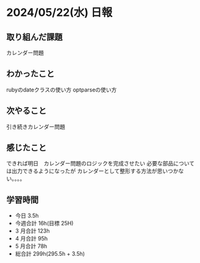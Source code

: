 # 2024/05/22(水) 日報

## 取り組んだ課題
カレンダー問題

## わかったこと
rubyのdateクラスの使い方
optparseの使い方

## 次やること
引き続きカレンダー問題

## 感じたこと
できれば明日　カレンダー問題のロジックを完成させたい
必要な部品については出力できるようになったが
カレンダーとして整形する方法が思いつかない。。。。

## 学習時間
- 今日 3.5h
- 今週合計 16h(目標 25H)
- 3 月合計 123h
- 4 月合計 95h
- 5 月合計 78h
- 総合計 299h(295.5h + 3.5h)
